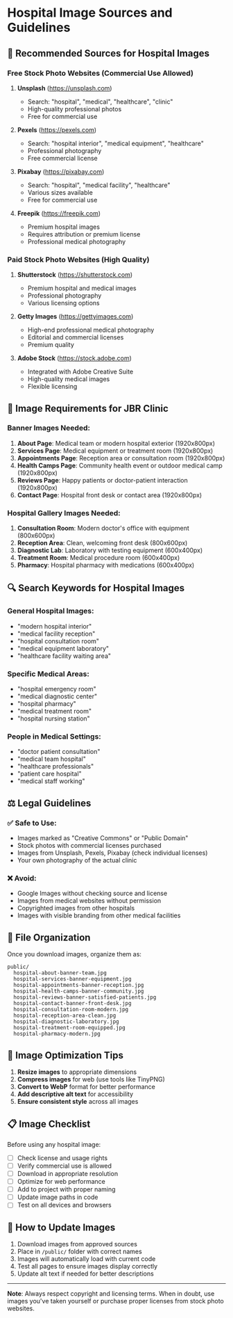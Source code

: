 # Hospital Image Sources and Guidelines

## 🏥 Recommended Sources for Hospital Images

### Free Stock Photo Websites (Commercial Use Allowed)
1. **Unsplash** (https://unsplash.com)
   - Search: "hospital", "medical", "healthcare", "clinic"
   - High-quality professional photos
   - Free for commercial use

2. **Pexels** (https://pexels.com)
   - Search: "hospital interior", "medical equipment", "healthcare"
   - Professional photography
   - Free commercial license

3. **Pixabay** (https://pixabay.com)
   - Search: "hospital", "medical facility", "healthcare"
   - Various sizes available
   - Free for commercial use

4. **Freepik** (https://freepik.com)
   - Premium hospital images
   - Requires attribution or premium license
   - Professional medical photography

### Paid Stock Photo Websites (High Quality)
1. **Shutterstock** (https://shutterstock.com)
   - Premium hospital and medical images
   - Professional photography
   - Various licensing options

2. **Getty Images** (https://gettyimages.com)
   - High-end professional medical photography
   - Editorial and commercial licenses
   - Premium quality

3. **Adobe Stock** (https://stock.adobe.com)
   - Integrated with Adobe Creative Suite
   - High-quality medical images
   - Flexible licensing

## 📝 Image Requirements for JBR Clinic

### Banner Images Needed:
1. **About Page**: Medical team or modern hospital exterior (1920x800px)
2. **Services Page**: Medical equipment or treatment room (1920x800px)
3. **Appointments Page**: Reception area or consultation room (1920x800px)
4. **Health Camps Page**: Community health event or outdoor medical camp (1920x800px)
5. **Reviews Page**: Happy patients or doctor-patient interaction (1920x800px)
6. **Contact Page**: Hospital front desk or contact area (1920x800px)

### Hospital Gallery Images Needed:
1. **Consultation Room**: Modern doctor's office with equipment (800x600px)
2. **Reception Area**: Clean, welcoming front desk (800x600px)
3. **Diagnostic Lab**: Laboratory with testing equipment (600x400px)
4. **Treatment Room**: Medical procedure room (600x400px)
5. **Pharmacy**: Hospital pharmacy with medications (600x400px)

## 🔍 Search Keywords for Hospital Images

### General Hospital Images:
- "modern hospital interior"
- "medical facility reception"
- "hospital consultation room"
- "medical equipment laboratory"
- "healthcare facility waiting area"

### Specific Medical Areas:
- "hospital emergency room"
- "medical diagnostic center"
- "hospital pharmacy"
- "medical treatment room"
- "hospital nursing station"

### People in Medical Settings:
- "doctor patient consultation"
- "medical team hospital"
- "healthcare professionals"
- "patient care hospital"
- "medical staff working"

## ⚖️ Legal Guidelines

### ✅ Safe to Use:
- Images marked as "Creative Commons" or "Public Domain"
- Stock photos with commercial licenses purchased
- Images from Unsplash, Pexels, Pixabay (check individual licenses)
- Your own photography of the actual clinic

### ❌ Avoid:
- Google Images without checking source and license
- Images from medical websites without permission
- Copyrighted images from other hospitals
- Images with visible branding from other medical facilities

## 📁 File Organization

Once you download images, organize them as:
```
public/
  hospital-about-banner-team.jpg
  hospital-services-banner-equipment.jpg
  hospital-appointments-banner-reception.jpg
  hospital-health-camps-banner-community.jpg
  hospital-reviews-banner-satisfied-patients.jpg
  hospital-contact-banner-front-desk.jpg
  hospital-consultation-room-modern.jpg
  hospital-reception-area-clean.jpg
  hospital-diagnostic-laboratory.jpg
  hospital-treatment-room-equipped.jpg
  hospital-pharmacy-modern.jpg
```

## 🎨 Image Optimization Tips

1. **Resize images** to appropriate dimensions
2. **Compress images** for web (use tools like TinyPNG)
3. **Convert to WebP** format for better performance
4. **Add descriptive alt text** for accessibility
5. **Ensure consistent style** across all images

## 📋 Image Checklist

Before using any hospital image:
- [ ] Check license and usage rights
- [ ] Verify commercial use is allowed
- [ ] Download in appropriate resolution
- [ ] Optimize for web performance
- [ ] Add to project with proper naming
- [ ] Update image paths in code
- [ ] Test on all devices and browsers

## 🔄 How to Update Images

1. Download images from approved sources
2. Place in `/public/` folder with correct names
3. Images will automatically load with current code
4. Test all pages to ensure images display correctly
5. Update alt text if needed for better descriptions

---

**Note**: Always respect copyright and licensing terms. When in doubt, use images you've taken yourself or purchase proper licenses from stock photo websites.
